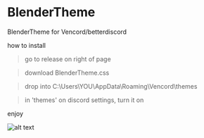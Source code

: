 # BlenderTheme

BlenderTheme for Vencord/betterdiscord

how to install 

>go to release on right of page

>download BlenderTheme.css

>drop into C:\Users\YOU\AppData\Roaming\Vencord\themes

>in 'themes' on discord settings, turn it on

enjoy

![alt text](https://github.com/Aaron-cameron/BlenderTheme/blob/main/Preview.png)
